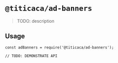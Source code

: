 # `@titicaca/ad-banners`

> TODO: description

## Usage

```
const adBanners = require('@titicaca/ad-banners');

// TODO: DEMONSTRATE API
```
